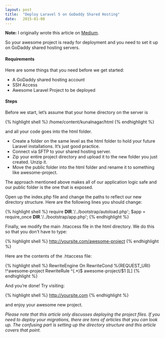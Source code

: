 ```yaml
---
layout: post
title:  "Deploy Laravel 5 on GoDaddy Shared Hosting"
date:   2015-01-08
---
```


**Note:** I originally wrote this article on [Medium][medium-link].

So your awesome project is ready for deployment and you need to set it up on GoDaddy shared hosting servers.

#### Requirements

Here are some things that you need before we get started:

* A GoDaddy shared hosting account
* SSH Access
* Awesome Laravel Project to be deployed

#### Steps

Before we start, let’s assume that your home directory on the server is

{% highlight shell %}
/home/content/kunalnagar/html
{% endhighlight %}

and all your code goes into the html folder.

* Create a folder on the same level as the html folder to hold your future Laravel installations. It’s just good practice.
* Connect via SFTP to your shared hosting server.
* Zip your entire project directory and upload it to the new folder you just created. Unzip it.
* Move the public folder into the html folder and rename it to something like awesome-project.

The approach mentioned above makes all of our application logic safe and our public folder is the one that is exposed.

Open up the index.php file and change the paths to reflect our new directory structure. Here are the following lines you should change:

{% highlight shell %}
require __DIR__.'/../bootstrap/autoload.php';
$app = require_once __DIR__.'/../bootstrap/app.php';
{% endhighlight %}

Finally, we modify the main .htaccess file in the html directory. We do this so that you don't have to type:

{% highlight shell %}
http://yoursite.com/awesome-project
{% endhighlight %}

Here are the contents of the .htaccess file:

{% highlight shell %}
RewriteEngine On
RewriteCond %{REQUEST_URI} !^awesome-project
RewriteRule ^(.*)$ awesome-project/$1 [L]
{% endhighlight %}

And you’re done! Try visiting:

{% highlight shell %}
http://yoursite.com
{% endhighlight %}

and enjoy your awesome new project.

*Please note that this article only discusses deploying the project files. If you need to deploy your migrations, there are tons of articles that you can look up. The confusing part is setting up the directory structure and this article covers that point.*

[medium-link]: https://medium.com/@kunalnagar/deploying-laravel-5-on-godaddy-shared-hosting-888ec96f64cd#.lup9tnaqo
